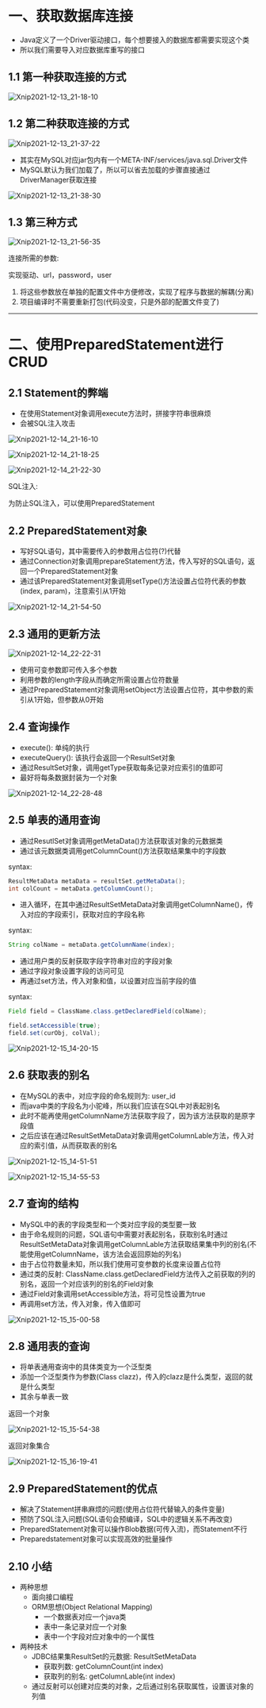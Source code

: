 # 一、获取数据库连接

- Java定义了一个Driver驱动接口，每个想要接入的数据库都需要实现这个类
- 所以我们需要导入对应数据库重写的接口



## 1.1 第一种获取连接的方式

![Xnip2021-12-13_21-18-10](JDBC.asset/Xnip2021-12-13_21-18-10.jpg)







## 1.2 第二种获取连接的方式

![Xnip2021-12-13_21-37-22](JDBC.asset/Xnip2021-12-13_21-37-22.jpg)

- 其实在MySQL对应jar包内有一个META-INF/services/java.sql.Driver文件
- MySQL默认为我们加载了，所以可以省去加载的步骤直接通过DriverManager获取连接

![Xnip2021-12-13_21-38-30](JDBC.asset/Xnip2021-12-13_21-38-30.jpg)







## 1.3 第三种方式

![Xnip2021-12-13_21-56-35](JDBC.asset/Xnip2021-12-13_21-56-35.jpg)



连接所需的参数:

实现驱动、url，password，user



1. 将这些参数放在单独的配置文件中方便修改，实现了程序与数据的解耦(分离)
2. 项目编译时不需要重新打包(代码没变，只是外部的配置文件变了)

<hr>

















# 二、使用PreparedStatement进行CRUD



## 2.1 Statement的弊端

- 在使用Statement对象调用execute方法时，拼接字符串很麻烦
- 会被SQL注入攻击

![Xnip2021-12-14_21-16-10](JDBC.asset/Xnip2021-12-14_21-16-10.jpg)



![Xnip2021-12-14_21-18-25](JDBC.asset/Xnip2021-12-14_21-18-25.jpg)



![Xnip2021-12-14_21-22-30](JDBC.asset/Xnip2021-12-14_21-22-30.jpg)

SQL注入:

为防止SQL注入，可以使用PreparedStatement









## 2.2 PreparedStatement对象

- 写好SQL语句，其中需要传入的参数用占位符(?)代替
- 通过Connection对象调用prepareStatement方法，传入写好的SQL语句，返回一个PreparedStatement对象
- 通过该PreparedStatement对象调用setType()方法设置占位符代表的参数(index, param)，注意索引从1开始





![Xnip2021-12-14_21-54-50](JDBC.asset/Xnip2021-12-14_21-54-50.jpg)









## 2.3 通用的更新方法

![Xnip2021-12-14_22-22-31](JDBC.asset/Xnip2021-12-14_22-22-31.jpg)

- 使用可变参数即可传入多个参数
- 利用参数的length字段从而确定所需设置占位符数量
- 通过PreparedStatement对象调用setObject方法设置占位符，其中参数的索引从1开始，但参数从0开始











## 2.4 查询操作

- execute(): 单纯的执行
- executeQuery(): 该执行会返回一个ResultSet对象
- 通过ResultSet对象，调用getType获取每条记录对应索引的值即可
- 最好将每条数据封装为一个对象

![Xnip2021-12-14_22-28-48](JDBC.asset/Xnip2021-12-14_22-28-48.jpg)











## 2.5 单表的通用查询

- 通过ResutlSet对象调用getMetaData()方法获取该对象的元数据类
- 通过该元数据类调用getColumnCount()方法获取结果集中的字段数

syntax:

```java
ResultMetaData metaData = resultSet.getMetaData();
int colCount = metaData.getColumnCount();
```





- 进入循环，在其中通过ResultSetMetaData对象调用getColumnName()，传入对应的字段索引，获取对应的字段名称

syntax:

```java
String colName = metaData.getColumnName(index);
```





- 通过用户类的反射获取字段字符串对应的字段对象
- 通过字段对象设置字段的访问可见
- 再通过set方法，传入对象和值，以设置对应当前字段的值

syntax:

```java
Field field = ClassName.class.getDeclaredField(colName);

field.setAccessible(true);
field.set(curObj, colVal);
```

![Xnip2021-12-15_14-20-15](JDBC.asset/Xnip2021-12-15_14-20-15.jpg)











## 2.6 获取表的别名

- 在MySQL的表中，对应字段的命名规则为: user_id
- 而java中类的字段名为小驼峰，所以我们应该在SQL中对表起别名
- 此时不能再使用getColumnName方法获取字段了，因为该方法获取的是原字段值
- 之后应该在通过ResultSetMetaData对象调用getColumnLable方法，传入对应的索引值，从而获取表的别名



![Xnip2021-12-15_14-51-51](JDBC.asset/Xnip2021-12-15_14-51-51.jpg)



![Xnip2021-12-15_14-55-53](JDBC.asset/Xnip2021-12-15_14-55-53.jpg)









## 2.7 查询的结构

- MySQL中的表的字段类型和一个类对应字段的类型要一致
- 由于命名规则的问题，SQL语句中需要对表起别名，获取别名时通过ResultSetMetaData对象调用getColumnLable方法获取结果集中列的别名(不能使用getColumnName，该方法会返回原始的列名)
- 由于占位符数量未知，所以我们使用可变参数的长度来设置占位符
- 通过类的反射: ClassName.class.getDeclaredField方法传入之前获取的列的别名，返回一个对应该列的别名的Field对象
- 通过Field对象调用setAccessible方法，将可见性设置为true
- 再调用set方法，传入对象，传入值即可



![Xnip2021-12-15_15-00-58](JDBC.asset/Xnip2021-12-15_15-00-58.jpg)

















## 2.8 通用表的查询

- 将单表通用查询中的具体类变为一个泛型类
- 添加一个泛型类作为参数(Class<T> clazz)，传入的clazz是什么类型，返回的就是什么类型
- 其余与单表一致



返回一个对象

![Xnip2021-12-15_15-54-38](JDBC.asset/Xnip2021-12-15_15-54-38.jpg)







返回对象集合

![Xnip2021-12-15_16-19-41](JDBC.asset/Xnip2021-12-15_16-19-41.jpg)













## 2.9 PreparedStatement的优点

- 解决了Statement拼串麻烦的问题(使用占位符代替输入的条件变量)
- 预防了SQL注入问题(SQL语句会预编译，SQL中的逻辑关系不再改变)
- PreparedStatement对象可以操作Blob数据(可传入流)，而Statement不行
- Preparedstatement对象可以实现高效的批量操作













## 2.10 小结

- 两种思想
    - 面向接口编程
    - ORM思想(Object Relational Mapping)
        - 一个数据表对应一个java类
        - 表中一条记录对应一个对象
        - 表中一个字段对应对象中的一个属性
- 两种技术
    - JDBC结果集ResultSet的元数据: ResultSetMetaData
        - 获取列数: getColumnCount(int index)
        - 获取列的别名: getColumnLable(int index)
    - 通过反射可以创建对应类的对象，之后通过别名获取属性，设置该对象的列值





















